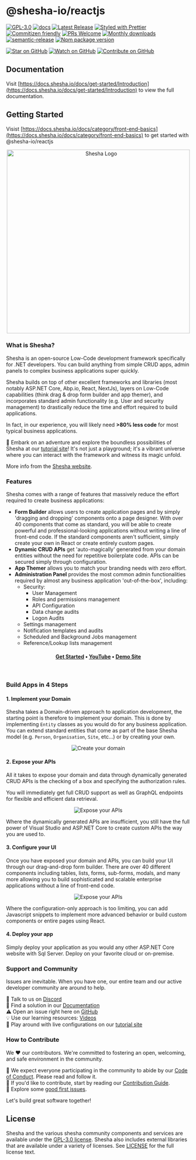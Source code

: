 # @shesha-io/reactjs

[![GPL-3.0](https://img.shields.io/npm/l/@shesha-io/reactjs.svg?style=flat-square)](https://github.com/shesha-io/shesha-framework/blob/main/LICENSE.md)
[![docs](https://readthedocs.org/projects/pip/badge/?version=latest&style=plastic)](https://docs.shesha.io/docs/get-started/Introduction)
[![Latest Release](https://badgen.net/github/release/shesha-io/shesha-framework)](https://github.com/shesha-io/shesha-framework/releases/)
[![Styled with Prettier](https://img.shields.io/badge/styled_with-prettier-ff69b4.svg?style=flat-square)](https://prettier.io/)
[![Commitizen friendly](https://img.shields.io/badge/commitizen-friendly-brightgreen.svg?style=flat-square)](http://commitizen.github.io/cz-cli/)
[![PRs Welcome](https://img.shields.io/badge/PRs-welcome-brightgreen.svg?style=flat-square)](http://makeapullrequest.com)
[![Monthly downloads](https://img.shields.io/npm/dm/@shesha-io/reactjs.svg)](https://www.npmjs.com/package/commitizen)
[![semantic-release](https://img.shields.io/badge/%20%20%F0%9F%93%A6%F0%9F%9A%80-semantic--release-e10079.svg)](https://github.com/semantic-release/semantic-release)
[![Npm package version](https://badgen.net/npm/v/@shesha-io/reactjs)](https://www.npmjs.com/package/@shesha-io/reactjs)  

[![Star on GitHub](https://img.shields.io/github/stars/shesha-io/shesha-framework.svg?style=social)](https://github.com/shesha-io/shesha-framework/stargazers)
[![Watch on GitHub](https://img.shields.io/github/watchers/shesha-io/shesha-framework.svg?style=social)](https://github.com/shesha-io/shesha-framework/watchers)
[![Contribute on GitHub](https://img.shields.io/github/contributors/shesha-io/shesha-framework.svg?style=social)](https://github.com/shesha-io/shesha-framework/contributors)

## Documentation

Visit [https://docs.shesha.io/docs/get-started/Introduction](https://docs.shesha.io/docs/get-started/Introduction) to view the full documentation.

## Getting Started

Visist [https://docs.shesha.io/docs/category/front-end-basics](https://docs.shesha.io/docs/category/front-end-basics) to get started with @shesha-io/reactjs

<p align="center">
  <a href="https://www.shesha.io?utm_source=github&utm_medium=organic&utm_campaign=readme">
    <img src="https://github.com/shesha-io/shesha-framework/blob/main/static/Shesha_Horizontal.png" alt="Shesha Logo" width="500">
  </a>
</p>

### What is Shesha?

<p>Shesha is an open-source Low-Code development framework specifically for .NET developers. You can build anything from simple CRUD apps, admin panels to complex business applications super quickly.</p>

Shesha builds on top of other excellent frameworks and libraries (most notably ASP\.NET Core, Abp\.io, React, NextJs), layers on Low-Code capabilities (think drag & drop form builder and app themer), and incorporates standard admin functionality (e.g. User and security management) to drastically reduce the time and effort required to build applications.

In fact, in our experience, you will likely need **>80% less code** for most typical business applications.

👾 Embark on an adventure and explore the boundless possibilities of Shesha at our [tutorial site](https://tutorial.shesha.dev/)! It's not just a playground; it's a vibrant universe where you can interact with the framework and witness its magic unfold.

More info from the [Shesha website](https://shesha.io/).

### Features

Shesha comes with a range of features that massively reduce the effort required to create business applications:

- **Form Builder** allows users to create application pages and by simply 'dragging and dropping' components onto a page designer. With over 40 components that come as standard, you will be able to create powerful and professional-looking applications without writing a line of front-end code. If the standard components aren't sufficient, simply create your own in React or create entirely custom pages.
- **Dynamic CRUD APIs** get 'auto-magically' generated from your domain entities without the need for repetitive boilerplate code. APIs can be secured simply through configuration.
- **App Themer** allows you to match your branding needs with zero effort.
- **Administration Panel** provides the most common admin functionalities required by almost any business application 'out-of-the-box', including:
  - Security:
    - User Management
    - Roles and permissions management
    - API Configuration
    - Data change audits
    - Logon Audits
  - Settings management
  - Notification templates and audits
  - Scheduled and Background Jobs management
  - Reference/Lookup lists management

<h4 align="center">
  <b><a href="https://www.shesha.io/get-started-with-shesha">Get Started</a></b>
  •
  <b><a href="https://www.youtube.com/@Shesha01">YouTube</a></b>
    •
  <b><a href="https://tutorial.shesha.dev/">Demo Site</a></b>
</h4>

<br />

### Build Apps in 4 Steps

#### 1. Implement your Domain

Shesha takes a Domain-driven approach to application development, the starting point is therefore to implement your domain. This is done by implementing `Entity` classes as you would do for any business application. You can extend standard entities that come as part of the base Shesha model (e.g. `Person`, `Organisation`, `Site`, etc...) or by creating your own.

<p align="center">
  <img alt="Create your domain" src="https://github.com/shesha-io/shesha-framework/blob/main/static/domain-entity.gif" />
</p>

#### 2. Expose your APIs

All it takes to expose your domain and data through dynamically generated CRUD APIs is the checking of a box and specifying the authorization rules.

You will immediately get full CRUD support as well as GraphQL endpoints for flexible and efficient data retrieval.

<p align="center">
  <img alt="Expose your APIs" src="https://github.com/shesha-io/shesha-framework/blob/main/static/generate-api.gif" />
</p>

Where the dynamically generated APIs are insufficient, you still have the full power of Visual Studio and ASP.NET Core to create custom APIs the way you are used to.

#### 3. Configure your UI

Once you have exposed your domain and APIs, you can build your UI through our drag-and-drop form builder. There are over 40 different components including tables, lists, forms, sub-forms, modals, and many more allowing you to build sophisticated and scalable enterprise applications without a line of front-end code.

<p align="center">
  <img alt="Expose your APIs" src="https://github.com/shesha-io/shesha-framework/blob/main/static/form-configuration.gif" />
</p>

Where the configuration-only approach is too limiting, you can add Javascript snippets to implement more advanced behavior or build custom components or entire pages using React.

#### 4. Deploy your app

Simply deploy your application as you would any other ASP.NET Core website with Sql Server. Deploy on your favorite cloud or on-premise.

### Support and Community

Issues are inevitable. When you have one, our entire team and our active developer community are around to help.<br>

💬 Talk to us on [Discord](https://discord.gg/pdDh7JRNGp)<br>
📄 Find a solution in our [Documentation](https://docs.shesha.io)<br>
⚠️ Open an issue right here on [GitHub](https://github.com/shesha-io/shesha-framework/issues)<br>
💡 Use our learning resources: [Videos](https://www.youtube.com/@Shesha01)<br>
👾 Play around with live configurations on our [tutorial site](https://tutorial.shesha.dev)

### How to Contribute

We ❤️ our contributors. We're committed to fostering an open, welcoming, and safe environment in the community.

📕 We expect everyone participating in the community to abide by our [Code of Conduct](https://github.com/shesha-io/shesha-framework/blob/main/.github/CODE_OF_CONDUCT.md). Please read and follow it. <br>
🤝 If you'd like to contribute, start by reading our [Contribution Guide](https://github.com/shesha-io/shesha-framework/blob/main/.github/CONTRIBUTING.md).<br>
👾 Explore some [good first issues](https://github.com/shesha-io/shesha-framework/issues?q=is%3Aopen+is%3Aissue+label%3A%22good+first+issue%22).<br>

Let's build great software together!

## License

Shesha and the various shesha community components and services are available under the [GPL-3.0 license](https://opensource.org/license/gpl-3-0). Shesha also includes external libraries that are available under a variety of licenses. See [LICENSE](https://github.com/shesha-io/shesha-framework/blob/main/LICENSE.md) for the full license text.

<!-- ## Pipeline Test
Commit build
Commit build
Commit build
Commit build

Someone wanted me to change this -->

